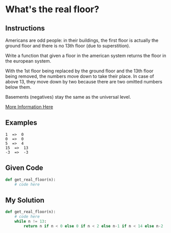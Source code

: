 # What's the real floor?

## Instructions

Americans are odd people: in their buildings, the first floor is actually the ground floor and there is no 13th floor (due to superstition).

Write a function that given a floor in the american system returns the floor in the european system.

With the 1st floor being replaced by the ground floor and the 13th floor being removed, the numbers move down to take their place. In case of above 13, they move down by two because there are two omitted numbers below them.

Basements (negatives) stay the same as the universal level.

[More Information Here](https://en.wikipedia.org/wiki/Storey#European_scheme)

## Examples

```
1  =>  0 
0  =>  0
5  =>  4
15  =>  13
-3  =>  -3
```

## Given Code
```python
def get_real_floor(n):
    # code here
```

## My Solution
```python
def get_real_floor(n):
    # code here
    while n != 13:
        return n if n < 0 else 0 if n < 2 else n-1 if n < 14 else n-2
```
